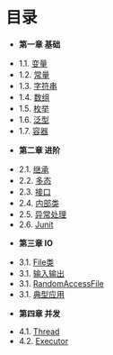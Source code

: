 目录
===
* **第一章 基础**
 - 1.1. [变量](Chapter01/1.1-variable.md)
 - 1.2. [常量](Chapter01/1.2-const.md)
 - 1.3. [字符串](Chapter01/1.3-string.md)
 - 1.4. [数组](Chapter01/1.4-array.md)
 - 1.5. [枚举](Chapter01/1.5-enum.md)
 - 1.6. [泛型](Chapter01/1.6-generics.md)
 - 1.7. [容器](Chapter01/1.7-containor.md)
* **第二章 进阶**
 - 2.1. [继承](Chapter02/2.1-extend.md)
 - 2.2. [多态](Chapter02/2.1-polymorphism.md)
 - 2.3. [接口](Chapter02/2.1-inteface.md)
 - 2.4. [内部类](Chapter02/2.1-inner-class.md)
 - 2.5. [异常处理](Chapter02/2.1-exception.md)
 - 2.6. [Junit](Chapter02/2.1-junit.md)
* **第三章 IO**
 - 3.1. [File类](Chapter03/3.1-file.md)
 - 3.1. [输入输出](Chapter03/3.2-io.md)
 - 3.1. [RandomAccessFile](Chapter03/3.3-randomaccessfile.md)
 - 3.1. [典型应用](Chapter03/3.4-example.md)
* **第四章 并发**
 - 4.1. [Thread](Chapter04/4.1-thread.md)
 - 4.2. [Executor](Chapter04/4.2-executor.md)
